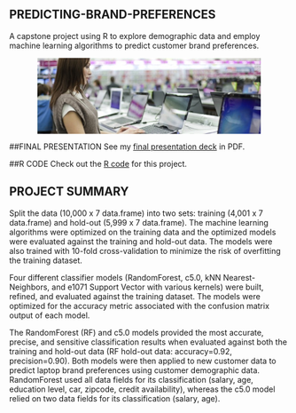 ## PREDICTING-BRAND-PREFERENCES
A capstone project using R to explore demographic data and employ machine learning algorithms to predict customer brand preferences.

<P align="center">
<IMG SRC="Laptop.jpg" width=80% align="center"></IMG>
</P>

##FINAL PRESENTATION
See my <A HREF="Predicting_Brand_Preferences_BFauber.pdf" target="_blank">final presentation deck</A> in PDF.

##R CODE
Check out the <A HREF="Predicting_Brand_Preferences.R" target="_blank">R code</A> for this project.

## PROJECT SUMMARY
Split the data (10,000 x 7 data.frame) into two sets: training (4,001 x 7 data.frame) and hold-out (5,999 x 7 data.frame).  The machine learning algorithms were optimized on the training data and the optimized models were evaluated against the training and hold-out data.  The models were also trained with 10-fold cross-validation to minimize the risk of overfitting the training dataset.

Four different classifier models (RandomForest, c5.0, kNN Nearest-Neighbors, and e1071 Support Vector with various kernels) were built, refined, and evaluated against the training dataset.  The models were optimized for the accuracy metric associated with the confusion matrix output of each model.

The RandomForest (RF) and c5.0 models provided the most accurate, precise, and sensitive classification results when evaluated against both the training and hold-out data (RF hold-out data: accuracy=0.92, precision=0.90).  Both models were then applied to new customer data to predict laptop brand preferences using customer demographic data.  RandomForest used all data fields for its classification (salary, age, education level, car, zipcode, credit availability), whereas the c5.0 model relied on two data fields for its classification (salary, age).

